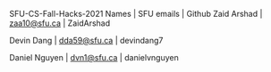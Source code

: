SFU-CS-Fall-Hacks-2021
Names | SFU emails | Github
Zaid Arshad | zaa10@sfu.ca | ZaidArshad

Devin Dang | dda59@sfu.ca | devindang7

Daniel Nguyen | dvn1@sfu.ca | danielvnguyen
